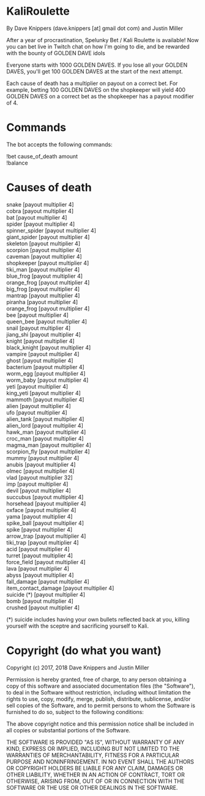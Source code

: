 # KaliRoulette
By Dave Knippers (dave.knippers [at] gmail dot com) and Justin Miller 

After a year of procrastination, Spelunky Bet / Kali Roulette is available! Now you can bet live in Twitch chat on how I'm going to die, and be rewarded with the bounty of GOLDEN DAVE idols

Everyone starts with 1000 GOLDEN DAVES. If you lose all your GOLDEN DAVES, you'll get 100 GOLDEN DAVES at the start of the next attempt.

Each cause of death has a multiplier on payout on a correct bet. For example, betting 100 GOLDEN DAVES on the shopkeeper will yield 400 GOLDEN DAVES on a correct bet as the shopkeeper has a payout modifier of 4.

# Commands
The bot accepts the following commands:

!bet cause_of_death amount  
!balance

# Causes of death
snake [payout multiplier 4]  
cobra [payout multiplier 4]  
bat [payout multiplier 4]  
spider [payout multiplier 4]  
spinner_spider [payout multiplier 4]  
giant_spider [payout multiplier 4]  
skeleton [payout multiplier 4]  
scorpion [payout multiplier 4]  
caveman [payout multiplier 4]  
shopkeeper [payout multiplier 4]  
tiki_man [payout multiplier 4]  
blue_frog [payout multiplier 4]  
orange_frog [payout multiplier 4]  
big_frog [payout multiplier 4]  
mantrap [payout multiplier 4]  
piranha [payout multiplier 4]  
orange_frog [payout multiplier 4]  
bee [payout multiplier 4]  
queen_bee [payout multiplier 4]  
snail [payout multiplier 4]  
jiang_shi [payout multiplier 4]  
knight [payout multiplier 4]  
black_knight [payout multiplier 4]  
vampire [payout multiplier 4]  
ghost [payout multiplier 4]  
bacterium [payout multiplier 4]  
worm_egg [payout multiplier 4]  
worm_baby [payout multiplier 4]  
yeti [payout multiplier 4]  
king_yeti [payout multiplier 4]  
mammoth [payout multiplier 4]  
alien [payout multiplier 4]  
ufo [payout multiplier 4]  
alien_tank [payout multiplier 4]  
alien_lord [payout multiplier 4]  
hawk_man [payout multiplier 4]  
croc_man [payout multiplier 4]  
magma_man [payout multiplier 4]  
scorpion_fly [payout multiplier 4]  
mummy [payout multiplier 4]  
anubis [payout multiplier 4]  
olmec [payout multiplier 4]  
vlad [payout multiplier 32]  
imp [payout multiplier 4]  
devil [payout multiplier 4]  
succubus [payout multiplier 4]  
horsehead [payout multiplier 4]  
oxface [payout multiplier 4]  
yama [payout multiplier 4]  
spike_ball [payout multiplier 4]  
spike [payout multiplier 4]  
arrow_trap [payout multiplier 4]  
tiki_trap [payout multiplier 4]  
acid [payout multiplier 4]  
turret [payout multiplier 4]  
force_field [payout multiplier 4]  
lava [payout multiplier 4]  
abyss [payout multiplier 4]  
fall_damage [payout multiplier 4]  
item_contact_damage [payout multiplier 4]  
suicide (*) [payout multiplier 4]  
bomb [payout multiplier 4]  
crushed [payout multiplier 4]  

(*) suicide includes having your own bullets reflected back at you, killing yourself with the sceptre and sacrificing yourself to Kali.

# Copyright (do what you want)
Copyright (c) 2017, 2018 Dave Knippers and Justin Miller

Permission is hereby granted, free of charge, to any person obtaining a copy
of this software and associated documentation files (the "Software"), to deal
in the Software without restriction, including without limitation the rights
to use, copy, modify, merge, publish, distribute, sublicense, and/or sell
copies of the Software, and to permit persons to whom the Software is
furnished to do so, subject to the following conditions:

The above copyright notice and this permission notice shall be included in all
copies or substantial portions of the Software.

THE SOFTWARE IS PROVIDED "AS IS", WITHOUT WARRANTY OF ANY KIND, EXPRESS OR
IMPLIED, INCLUDING BUT NOT LIMITED TO THE WARRANTIES OF MERCHANTABILITY,
FITNESS FOR A PARTICULAR PURPOSE AND NONINFRINGEMENT. IN NO EVENT SHALL THE
AUTHORS OR COPYRIGHT HOLDERS BE LIABLE FOR ANY CLAIM, DAMAGES OR OTHER
LIABILITY, WHETHER IN AN ACTION OF CONTRACT, TORT OR OTHERWISE, ARISING FROM,
OUT OF OR IN CONNECTION WITH THE SOFTWARE OR THE USE OR OTHER DEALINGS IN THE
SOFTWARE.
